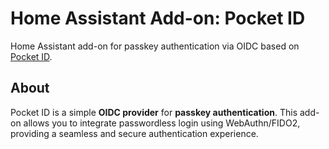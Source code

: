 # Home Assistant Add-on: Pocket ID

Home Assistant add-on for passkey authentication via OIDC based on [Pocket ID](https://pocket-id.org/).

## About

Pocket ID is a simple **OIDC provider** for **passkey authentication**. This add-on allows you to integrate passwordless login using WebAuthn/FIDO2, providing a seamless and secure authentication experience.

